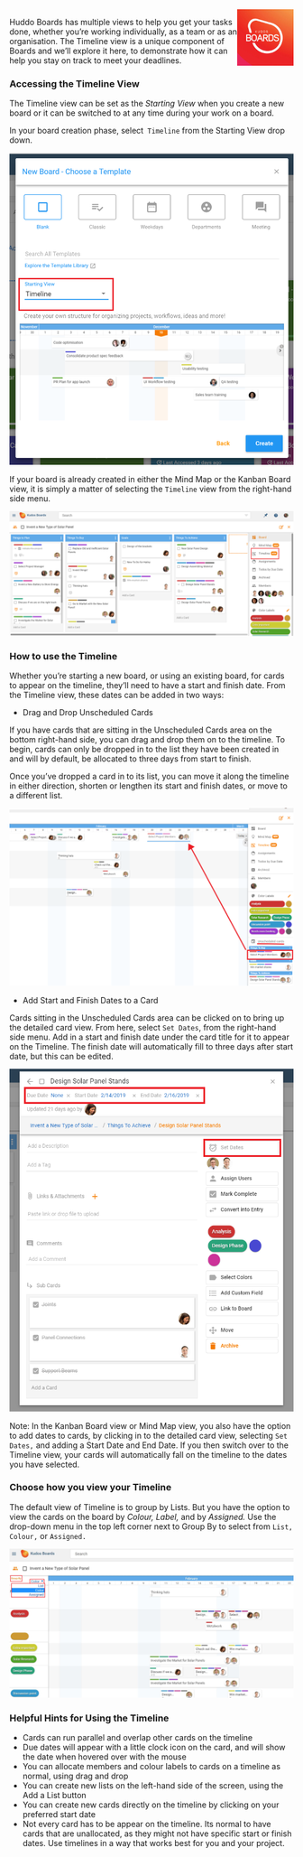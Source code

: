<img style="float: right" src="/assets/images/boards-logo.jpg" height="100" alt="My Boards" />

Huddo Boards has multiple views to help you get your tasks done, whether you’re working individually, as a team or as an organisation. The Timeline view is a unique component of Boards and we’ll explore it here, to demonstrate how it can help you stay on track to meet your deadlines.

### Accessing the Timeline View

The Timeline view can be set as the *Starting View* when you create a new board or it can be switched to at any time during your work on a board.

In your board creation phase, select` Timeline` from the Starting View drop down.

![](/assets/boards/timeline1.png)


If your board is already created in either the Mind Map or the Kanban Board view, it is simply a matter of selecting the `Timeline` view from the right-hand side menu.

![](/assets/boards/timeline2.png)

### How to use the Timeline

Whether you’re starting a new board, or using an existing board, for cards to appear on the timeline, they’ll need to have a start and finish date. From the Timeline view, these dates can be added in two ways:

* Drag and Drop Unscheduled Cards

If you have cards that are sitting in the Unscheduled Cards area on the bottom right-hand side, you can drag and drop them on to the timeline. To begin, cards can only be dropped in to the list they have been created in and will by default, be allocated to three days from start to finish.

Once you’ve dropped a card in to its list, you can move it along the timeline in either direction, shorten or lengthen its start and finish dates, or move to a different list.

![](/assets/boards/timeline3.png)

* Add Start and Finish Dates to a Card

Cards sitting in the Unscheduled Cards area can be clicked on to bring up the detailed card view. From here, select `Set Dates`, from the right-hand side menu. Add in a start and finish date under the card title for it to appear on the Timeline. The finish date will automatically fill to three days after start date, but this can be edited.  

![](/assets/boards/timeline4.png)

Note: In the Kanban Board view or Mind Map view, you also have the option to add dates to cards, by clicking in to the detailed card view, selecting `Set Dates,` and adding a Start Date and End Date.  If you then switch over to the Timeline view, your cards will automatically fall on the timeline to the dates you have selected.

### Choose how you view your Timeline

The default view of Timeline is to group by Lists. But you have the option to view the cards on the board by *Colour, Label,* and by *Assigned.* Use the drop-down menu in the top left corner next to Group By to select from `List,` `Colour,` or `Assigned.`

![](/assets/boards/timeline5.png)

### Helpful Hints for Using the Timeline
* Cards can run parallel and overlap other cards on the timeline
*	Due dates will appear with a little clock icon on the card, and will show the date when hovered over with the mouse
*	You can allocate members and colour labels to cards on a timeline as normal, using drag and drop
*	You can create new lists on the left-hand side of the screen, using the Add a List button
*	You can create new cards directly on the timeline by clicking on your preferred start date
*	Not every card has to be appear on the timeline. Its normal to have cards that are unallocated, as they might not have specific start or finish dates. Use timelines in a way that works best   for you and your project.
